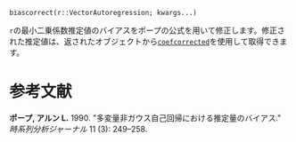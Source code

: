 ```
biascorrect(r::VectorAutoregression; kwargs...)
```

`r`の最小二乗係数推定値のバイアスをポープの公式を用いて修正します。修正された推定値は、返されたオブジェクトから[`coefcorrected`](@ref)を使用して取得できます。

# 参考文献

**ポープ, アルン L.** 1990. "多変量非ガウス自己回帰における推定量のバイアス." *時系列分析ジャーナル* 11 (3): 249–258.
